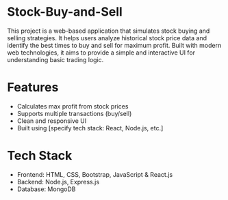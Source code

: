 # Stock-Buy-and-Sell
This project is a web-based application that simulates stock buying and selling strategies. It helps users analyze historical stock price data and identify the best times to buy and sell for maximum profit. Built with modern web technologies, it aims to provide a simple and interactive UI for understanding basic trading logic.


# Features
- Calculates max profit from stock prices
- Supports multiple transactions (buy/sell)
- Clean and responsive UI
- Built using [specify tech stack: React, Node.js, etc.]


# Tech Stack
- Frontend: HTML, CSS, Bootstrap, JavaScript & React.js
- Backend: Node.js, Express.js
- Database: MongoDB

